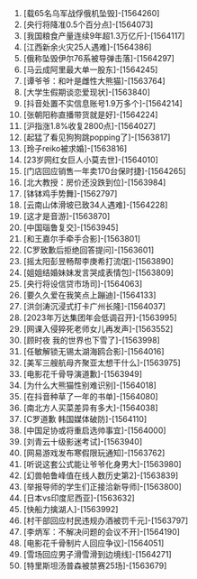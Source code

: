 
1. [载65名乌军战俘俄机坠毁]-[1564260]
1. [央行将降准0.5个百分点]-[1564073]
1. [我国粮食产量连续9年超1.3万亿斤]-[1564117]
1. [江西新余火灾25人遇难]-[1564386]
1. [俄称坠毁伊尔76系被导弹击落]-[1564297]
1. [马云成阿里最大单一股东]-[1564245]
1. [谭爷爷：和叶是雌性大熊猫]-[1563764]
1. [大学生假期谈恋爱现状]-[1563840]
1. [抖音处置不实信息账号1.9万多个]-[1564214]
1. [张朝阳称直播带货就是好]-[1564224]
1. [沪指涨1.8%收复2800点]-[1564027]
1. [起猛了看见狗狗跳popping了]-[1563817]
1. [玲子reiko被求婚]-[1563816]
1. [23岁网红女巨人小莫去世]-[1564010]
1. [门店回应销售一年卖170台保时捷]-[1564265]
1. [北大教授：房价还没跌到位]-[1563984]
1. [钵钵鸡手势舞]-[1562797]
1. [云南山体滑坡已致34人遇难]-[1564228]
1. [这才是音游]-[1563870]
1. [中国瑙鲁复交]-[1563945]
1. [和王嘉尔手牵手合影]-[1563801]
1. [C罗致歉后拒绝回答提问]-[1563601]
1. [摇太阳彭昱畅帮李庚希打流氓]-[1563890]
1. [姐姐结婚妹妹发言哭成表情包]-[1563809]
1. [央行将设信贷市场司]-[1564063]
1. [要久久爱在我笑点上蹦迪]-[1564133]
1. [洪剑涛沉浸式打卡广州长隆]-[1564037]
1. [2023年万达集团年会低调召开]-[1563995]
1. [网课入侵猝死老师女儿再发声]-[1563552]
1. [顾时夜 我的世界也下雪了]-[1563998]
1. [任敏解锁无锡太湖海鸥合影]-[1564016]
1. [美军三艘航母齐聚亚太想干什么]-[1563975]
1. [电影花千骨导演道歉]-[1563949]
1. [为什么大熊猫性别难识别]-[1564018]
1. [在抖音种草了一年的书单]-[1564080]
1. [南北方人买菜差异有多大]-[1564038]
1. [C罗道歉 韩国媒体破防]-[1564110]
1. [中国足协或将重启选帅事宜]-[1564000]
1. [刘青云十级影迷考试]-[1563940]
1. [网易游戏发布寒假限玩通知]-[1563762]
1. [听说这套公式能让爷爷化身男大]-[1563980]
1. [幻兽帕鲁峰值在线人数历史第2]-[1563839]
1. [举报导师的学生们正接洽新导师]-[1563800]
1. [日本vs印度尼西亚]-[1563632]
1. [快船力擒湖人]-[1563992]
1. [村干部回应村民违规办酒被罚千元]-[1563797]
1. [李炳军：不解决问题的会议不开]-[1564190]
1. [电影花千骨制片人回应争议]-[1564051]
1. [雪场回应男子滑雪滑到边境线]-[1564271]
1. [特里斯坦汤普森被禁赛25场]-[1563679]